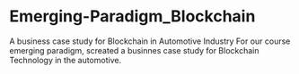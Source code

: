 # Emerging-Paradigm_Blockchain
A business case study for Blockchain in Automotive Industry
For our course emerging paradigm, screated a businnes case study for Blockchain Technology in the automotive. 
